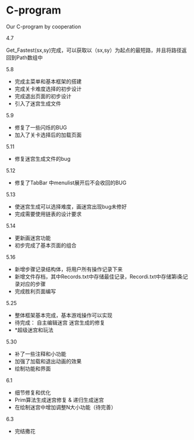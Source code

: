 # C-program

Our C-program by cooperation

4.7

Get_Fastest(sx,sy)完成，可以获取以（sx,sy）为起点的最短路，并且将路径返回到Path数组中

5.8

- 完成主菜单和基本框架的搭建
- 完成关卡难度选择的初步设计
- 完成退出页面的初步设计
- 引入了迷宫生成文件

5.9

- 修复了一些闪烁的BUG
- 加入了关卡选择后的加载页面

5.11

- 修复迷宫生成文件的bug

5.12

- 修复了TabBar 中menulist展开后不会收回的BUG

5.13

- 使迷宫生成可以选择难度，画迷宫出现bug未修好
- 完成需要使用链表的设计要求

5.14

- 更新画迷宫功能
- 初步完成了基本页面的组合

5.16

- 新增步骤记录结构体，将用户所有操作记录下来
- 新增文件存档，其中Records.txt中存储最佳记录，Recordi.txt中存储第i条记录对应的步骤
- 完成胜利页面编写

5.25

- 整体框架基本完成，基本游戏操作可以实现
- 待完成：
  自主编辑迷宫
  迷宫生成的修复
- *超级迷宫和玩法

5.30

- 补了一些注释和小功能
- 加强了加载和退出动画的效果
- 绘制功能和界面

6.1

- 细节修复和优化
- Prim算法生成迷宫修复 & 递归生成迷宫
- 在绘制迷宫中增加调整N大小功能（待完善）

6.3

- 完结撒花
